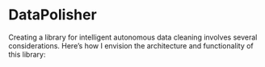 # DataPolisher
Creating a library for intelligent autonomous data cleaning involves several considerations. Here’s how I envision the architecture and functionality of this library:

